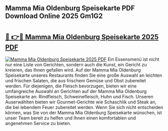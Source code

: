 ## Mamma Mia Oldenburg Speisekarte PDF Download Online 2025 Gm1G2

# <h2><a href="http://gcctw1.nevu.top/?p=Mamma+Mia+Oldenburg+Speisekarte">🔗 👉🔴 Mamma Mia Oldenburg Speisekarte 2025 PDF</a></h2>

[![Mamma Mia Oldenburg Speisekarte 2025 PDF](https://i.imgur.com/dBaPXMq.png)](http://gcctw1.nevu.top/?p=Mamma+Mia+Oldenburg+Speisekarte)
Ein Essensmenü ist nicht nur eine Liste von Gerichten, sondern auch die Kunst, ein Gericht zu kreieren, das Ihnen gefallen wird. Auf der Mamma Mia Oldenburg Speisekarte unseres Restaurants finden Sie eine große Auswahl an leichten und frischen Salaten, die aus frischem Gemüse und Obst zubereitet werden. Für diejenigen, die Fleisch bevorzugen, bieten wir eine umfangreiche Auswahl an Gerichten auf der Mamma Mia Oldenburg Speisekarte an: Rindfleisch, Schweinefleisch, Huhn und Fisch. Unseren Auserwählten bieten wir Gourmet-Gerichte wie Schaschlik und Steak an, die bei lebendem Feuer zubereitet werden. Wenn Sie sich nicht entscheiden können, was Sie von der Mamma Mia Oldenburg Speisekarte wünschen, ist unser Team bereit zu helfen und Ihnen einen komfortablen und angenehmen Service zu bieten.
